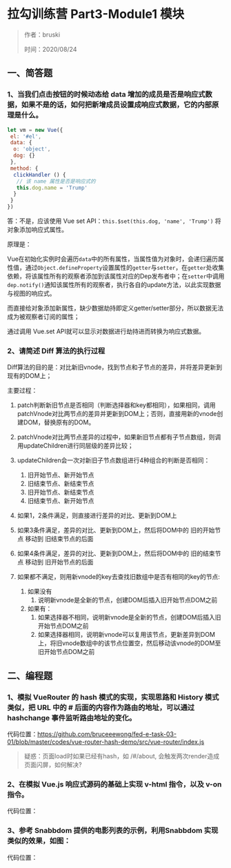 # 拉勾训练营 Part3-Module1 模块

> 作者：bruski
>
> 时间：2020/08/24

## 一、简答题

### 1、当我们点击按钮的时候动态给 data 增加的成员是否是响应式数据，如果不是的话，如何把新增成员设置成响应式数据，它的内部原理是什么。

```js
let vm = new Vue({
 el: '#el',
 data: {
  o: 'object',
  dog: {}
 },
 method: {
  clickHandler () {
   // 该 name 属性是否是响应式的
   this.dog.name = 'Trump'
  }
 }
})
```

答：不是，应该使用 Vue set API：`this.$set(this.dog, 'name', 'Trump')` 将对象添加响应式属性。

原理是：

Vue在初始化实例时会遍历`data`中的所有属性，当属性值为对象时，会递归遍历属性值，通过`Object.defineProperty`设置属性的`getter`与`setter`，在`getter`处收集依赖，将该属性所有的观察者添加到该属性对应的Dep发布者中；在`setter`中调用`dep.notify()`通知该属性所有的观察者，执行各自的update方法，以此实现数据与视图的响应式。

而直接给对象添加新属性，缺少数据劫持即定义getter/setter部分，所以数据无法成为被观察者订阅的属性；

通过调用 Vue.set API就可以显示对数据进行劫持进而转换为响应式数据。

### 2、请简述 Diff 算法的执行过程

Diff算法的目的是：对比新旧vnode，找到节点和子节点的差异，并将差异更新到现有的DOM上；

主要过程：

1. patch判断新旧节点是否相同（判断选择器和key都相同），如果相同，调用 patchVnode对比两节点的差异并更新到DOM上；否则，直接用新的vnode创建DOM，替换原有的DOM。 
2. patchVnode对比两节点差异的过程中，如果新旧节点都有子节点数组，则调用updateChildren进行同层级的差异比较；
3. updateChildren会一次对新旧子节点数组进行4种组合的判断是否相同：
   1. 旧开始节点、新开始节点
   2. 旧结束节点、新结束节点
   3. 旧开始节点、新结束节点
   4. 旧结束节点、新开始节点

4. 如果1，2条件满足，则直接进行差异的对比、更新到DOM上
5. 如果3条件满足，差异的对比、更新到DOM上，然后将DOM中的 旧的开始节点  移动到  旧结束节点的后面
6. 如果4条件满足，差异的对比、更新到DOM上，然后将DOM中的 旧的结束节点 移动到 旧开始节点的后面
7. 如果都不满足，则用新vnode的key去查找旧数组中是否有相同的key的节点:
   1. 如果没有
      1. 说明新vnode是全新的节点，创建DOM后插入旧开始节点DOM之前
   2. 如果有：
      1. 如果选择器不相同，说明新vnode是全新的节点，创建DOM后插入旧开始节点DOM之前
      2. 如果选择器相同，说明新vnode可以复用该节点，更新差异到DOM上，将旧vnode数组中的该节点位置空，然后移动该vnode的DOM至旧开始节点DOM之前

## 二、编程题

### 1、模拟 VueRouter 的 hash 模式的实现，实现思路和 History 模式类似，把 URL 中的 # 后面的内容作为路由的地址，可以通过 hashchange 事件监听路由地址的变化。

代码位置：https://github.com/bruceeewong/fed-e-task-03-01/blob/master/codes/vue-router-hash-demo/src/vue-router/index.js

> 疑惑：页面load时如果已经有hash，如 /#/about, 会触发两次render造成页面闪屏，如何解决?

### 2、在模拟 Vue.js 响应式源码的基础上实现 v-html 指令，以及 v-on 指令。

代码位置：

### 3、参考 Snabbdom 提供的电影列表的示例，利用Snabbdom 实现类似的效果，如图：

代码位置：


